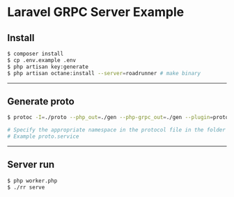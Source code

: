 # Laravel GRPC Server Example

## Install

```bash
$ composer install
$ cp .env.example .env
$ php artisan key:generate
$ php artisan octane:install --server=roadrunner # make binary 
```

---

## Generate proto

```bash
$ protoc -I=./proto --php_out=./gen --php-grpc_out=./gen --plugin=protoc-gen-php-grpc=./bin/protoc-gen-php-grpc service.proto

# Specify the appropriate namespace in the protocol file in the folder with the generated files.
# Example proto.service
```

---

## Server run

```bash
$ php worker.php
$ ./rr serve
```

